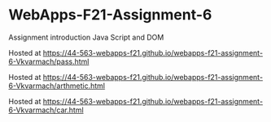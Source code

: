 # WebApps-F21-Assignment-6
Assignment introduction Java Script and DOM

Hosted at  https://44-563-webapps-f21.github.io/webapps-f21-assignment-6-Vkvarmach/pass.html

Hosted at  https://44-563-webapps-f21.github.io/webapps-f21-assignment-6-Vkvarmach/arthmetic.html

Hosted at  https://44-563-webapps-f21.github.io/webapps-f21-assignment-6-Vkvarmach/car.html